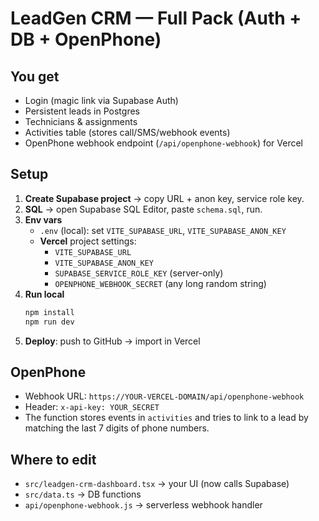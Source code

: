 
# LeadGen CRM — Full Pack (Auth + DB + OpenPhone)

## You get
- Login (magic link via Supabase Auth)
- Persistent leads in Postgres
- Technicians & assignments
- Activities table (stores call/SMS/webhook events)
- OpenPhone webhook endpoint (`/api/openphone-webhook`) for Vercel

## Setup
1. **Create Supabase project** → copy URL + anon key, service role key.
2. **SQL** → open Supabase SQL Editor, paste `schema.sql`, run.
3. **Env vars**
   - `.env` (local): set `VITE_SUPABASE_URL`, `VITE_SUPABASE_ANON_KEY`
   - **Vercel** project settings:
     - `VITE_SUPABASE_URL`
     - `VITE_SUPABASE_ANON_KEY`
     - `SUPABASE_SERVICE_ROLE_KEY` (server-only)
     - `OPENPHONE_WEBHOOK_SECRET` (any long random string)
4. **Run local**
   ```bash
   npm install
   npm run dev
   ```
5. **Deploy**: push to GitHub → import in Vercel

## OpenPhone
- Webhook URL: `https://YOUR-VERCEL-DOMAIN/api/openphone-webhook`
- Header: `x-api-key: YOUR_SECRET`
- The function stores events in `activities` and tries to link to a lead by matching the last 7 digits of phone numbers.

## Where to edit
- `src/leadgen-crm-dashboard.tsx` → your UI (now calls Supabase)
- `src/data.ts` → DB functions
- `api/openphone-webhook.js` → serverless webhook handler

